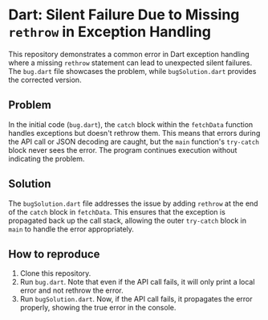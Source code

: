 # Dart: Silent Failure Due to Missing `rethrow` in Exception Handling

This repository demonstrates a common error in Dart exception handling where a missing `rethrow` statement can lead to unexpected silent failures. The `bug.dart` file showcases the problem, while `bugSolution.dart` provides the corrected version.

## Problem

In the initial code (`bug.dart`), the `catch` block within the `fetchData` function handles exceptions but doesn't rethrow them.  This means that errors during the API call or JSON decoding are caught, but the `main` function's `try-catch` block never sees the error.  The program continues execution without indicating the problem. 

## Solution

The `bugSolution.dart` file addresses the issue by adding `rethrow` at the end of the `catch` block in `fetchData`.  This ensures that the exception is propagated back up the call stack, allowing the outer `try-catch` block in `main` to handle the error appropriately. 

## How to reproduce

1. Clone this repository.
2. Run `bug.dart`. Note that even if the API call fails, it will only print a local error and not rethrow the error.
3. Run `bugSolution.dart`. Now, if the API call fails, it propagates the error properly, showing the true error in the console.
